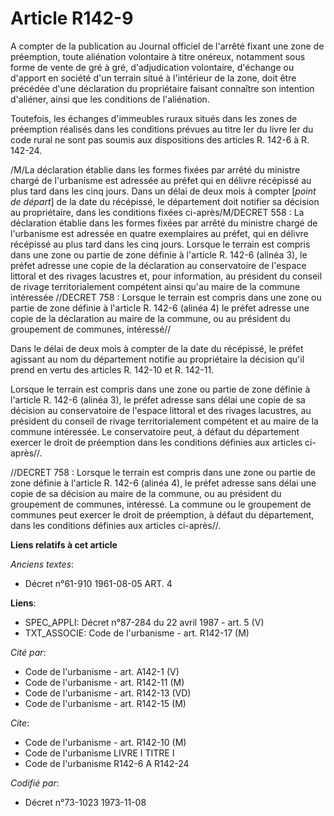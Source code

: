 # Article R142-9

A compter de la publication au Journal officiel de l'arrêté fixant une zone de préemption, toute aliénation volontaire à
titre onéreux, notamment sous forme de vente de gré à gré, d'adjudication volontaire, d'échange ou d'apport en société d'un
terrain situé à l'intérieur de la zone, doit être précédée d'une déclaration du propriétaire faisant connaître son intention
d'aliéner, ainsi que les conditions de l'aliénation.

Toutefois, les échanges d'immeubles ruraux situés dans les zones de préemption réalisés dans les conditions prévues au titre
Ier du livre Ier du code rural ne sont pas soumis aux dispositions des articles R. 142-6 à R. 142-24.

/M/La déclaration établie dans les formes fixées par arrêté du ministre chargé de l'urbanisme est adressée au préfet qui en
délivre récépissé au plus tard dans les cinq jours. Dans un délai de deux mois à compter [*point de départ*] de la date du
récépissé, le département doit notifier sa décision au propriétaire, dans les conditions fixées ci-après/M/DECRET 558 : La
déclaration établie dans les formes fixées par arrêté du ministre chargé de l'urbanisme est adressée en quatre exemplaires au
préfet, qui en délivre récépissé au plus tard dans les cinq jours. Lorsque le terrain est compris dans une zone ou partie de
zone définie à l'article R. 142-6 (alinéa 3), le préfet adresse une copie de la déclaration au conservatoire de l'espace
littoral et des rivages lacustres et, pour information, au président du conseil de rivage territorialement compétent ainsi
qu'au maire de la commune intéressée //DECRET 758 : Lorsque le terrain est compris dans une zone ou partie de zone définie à
l'article R. 142-6 (alinéa 4) le préfet adresse une copie de la déclaration au maire de la commune, ou au président du
groupement de communes, intéressé//

Dans le délai de deux mois à compter de la date du récépissé, le préfet agissant au nom du département notifie au
propriétaire la décision qu'il prend en vertu des articles R. 142-10 et R. 142-11.

Lorsque le terrain est compris dans une zone ou partie de zone définie à l'article R. 142-6 (alinéa 3), le préfet adresse
sans délai une copie de sa décision au conservatoire de l'espace littoral et des rivages lacustres, au président du conseil
de rivage territorialement compétent et au maire de la commune intéressée. Le conservatoire peut, à défaut du département
exercer le droit de préemption dans les conditions définies aux articles ci-après//.

//DECRET 758 : Lorsque le terrain est compris dans une zone ou partie de zone définie à l'article R. 142-6 (alinéa 4), le
préfet adresse sans délai une copie de sa décision au maire de la commune, ou au président du groupement de communes,
intéressé. La commune ou le groupement de communes peut exercer le droit de préemption, à défaut du département, dans les
conditions définies aux articles ci-après//.

**Liens relatifs à cet article**

_Anciens textes_:

  - Décret n°61-910 1961-08-05 ART. 4

**Liens**:

  - SPEC_APPLI: Décret n°87-284 du 22 avril 1987 - art. 5 (V)
  - TXT_ASSOCIE: Code de l'urbanisme - art. R142-17 (M)

_Cité par_:

  - Code de l'urbanisme - art. A142-1 (V)
  - Code de l'urbanisme - art. R142-11 (M)
  - Code de l'urbanisme - art. R142-13 (VD)
  - Code de l'urbanisme - art. R142-15 (M)

_Cite_:

  - Code de l'urbanisme - art. R142-10 (M)
  - Code de l'urbanisme LIVRE I TITRE I
  - Code de l'urbanisme R142-6 A R142-24

_Codifié par_:

  - Décret n°73-1023 1973-11-08
